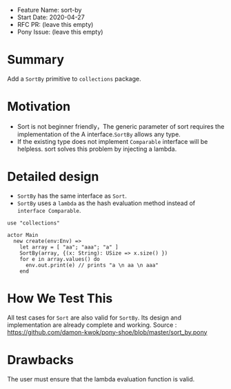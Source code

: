 - Feature Name: sort-by
- Start Date: 2020-04-27
- RFC PR: (leave this empty)
- Pony Issue: (leave this empty)

# Summary

Add a `SortBy` primitive to `collections` package.

# Motivation

- Sort is not beginner friendly，The generic parameter of sort requires the implementation of the A interface.`SortBy` allows any type.
- If the existing type does not implement `Comparable` interface will be helpless. sort solves this problem by injecting a lambda.

# Detailed design

- `SortBy` has the same interface as `Sort`. 
- `SortBy` uses a `lambda` as the hash evaluation method instead of `interface Comparable`.

```pony
use "collections"

actor Main
  new create(env:Env) =>
    let array = [ "aa"; "aaa"; "a" ]
    SortBy(array, {(x: String): USize => x.size() })
    for e in array.values() do
      env.out.print(e) // prints "a \n aa \n aaa"
    end
```

# How We Test This

All test cases for `Sort` are also valid for `SortBy`. Its design and implementation are already complete and working.
Source : https://github.com/damon-kwok/pony-shoe/blob/master/sort_by.pony

# Drawbacks

The user must ensure that the lambda evaluation function is valid.

